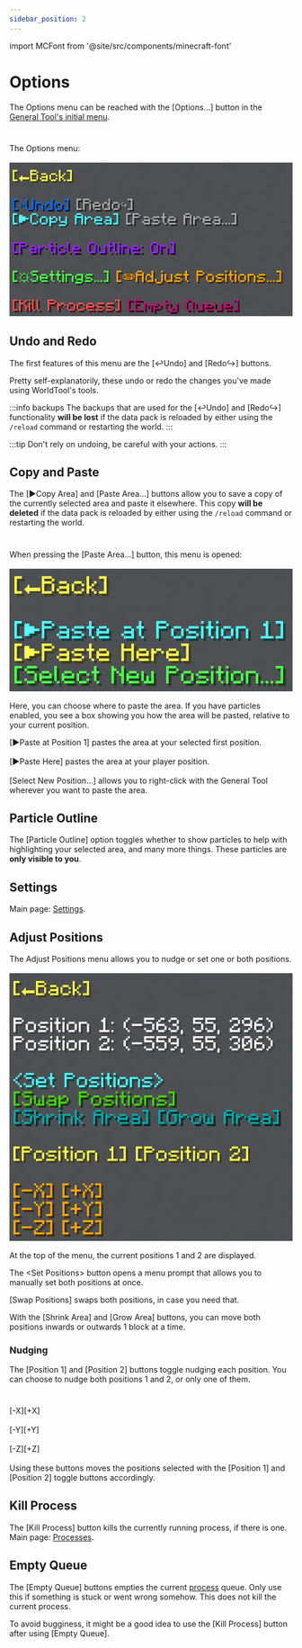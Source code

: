 ```yaml
---
sidebar_position: 2
---
```


import MCFont from '@site/src/components/minecraft-font'

# Options

The Options menu can be reached with the <MCFont color="aqua">[Options...]</MCFont> button in the [General Tool's initial menu](usage#initial-menu).
#
The Options menu:<br></br>
![The options menu](img/options_menu.png)

## Undo and Redo

The first features of this menu are the <MCFont color="#036ffc">[↩Undo]</MCFont> and <MCFont color="#7c2bff">[Redo↪]</MCFont> buttons.

Pretty self-explanatorily, these undo or redo the changes you've made using WorldTool's tools.

:::info backups
The backups that are used for the <MCFont color="#036ffc">[↩Undo]</MCFont> and <MCFont color="#7c2bff">[Redo↪]</MCFont> functionality **will be lost** if the data pack is reloaded by either using the `/reload` command or restarting the world.
:::

:::tip
Don't rely on undoing, be careful with your actions.
:::

## Copy and Paste

The <MCFont color="aqua">[▶Copy Area]</MCFont> and <MCFont color="#06c248">[Paste Area...]</MCFont> buttons allow you to save a copy of the currently selected area and paste it elsewhere. This copy **will be deleted** if the data pack is reloaded by either using the `/reload` command or restarting the world.
#
When pressing the <MCFont color="#06c248">[Paste Area...]</MCFont> button, this menu is opened:<br></br>
![The pasting menu](img/paste_menu.png)

Here, you can choose where to paste the area. If you have particles enabled, you see a box showing you how the area will be pasted, relative to your current position.

<MCFont color="aqua">[▶Paste at Position 1]</MCFont> pastes the area at your selected first position.<br></br>
<MCFont color="yellow">[▶Paste Here]</MCFont> pastes the area at your player position.<br></br>
<MCFont color="green">[Select New Position...]</MCFont> allows you to right-click with the General Tool wherever you want to paste the area.

## Particle Outline

The <MCFont color="#9729ff">[Particle Outline]</MCFont> option toggles whether to show particles to help with highlighting your selected area, and many more things. These particles are **only visible to you**.

## Settings

Main page: [Settings](../configuration).

## Adjust Positions

The Adjust Positions menu allows you to nudge or set one or both positions.<br></br>
![The Adjust Positions menu](img/adjust_positions_menu.png)

At the top of the menu, the current positions 1 and 2 are displayed.

The <MCFont color="aqua">&lt;Set Positions&gt;</MCFont> button opens a menu prompt that allows you to manually set both positions at once.

<MCFont color="#4cd10f">[Swap Positions]</MCFont> swaps both positions, in case you need that.

With the <MCFont color="dark_aqua">[Shrink Area]</MCFont> and <MCFont color="dark_aqua">[Grow Area]</MCFont> buttons, you can move both positions inwards or outwards 1 block at a time.

### Nudging
The <MCFont color="yellow">[Position 1]</MCFont> and <MCFont color="yellow">[Position 2]</MCFont> buttons toggle nudging each position. You can choose to nudge both positions 1 and 2, or only one of them.
#
<MCFont color="gold">[-X]</MCFont><MCFont color="gold">[+X]</MCFont><br></br>
<MCFont color="gold">[-Y]</MCFont><MCFont color="gold">[+Y]</MCFont><br></br>
<MCFont color="gold">[-Z]</MCFont><MCFont color="gold">[+Z]</MCFont><br></br>
Using these buttons moves the positions selected with the <MCFont color="yellow">[Position 1]</MCFont> and <MCFont color="yellow">[Position 2]</MCFont> toggle buttons accordingly.

## Kill Process

The <MCFont color="red">[Kill Process]</MCFont> button kills the currently running process, if there is one. Main page: [Processes](../technical/processes).

## Empty Queue

The <MCFont color="#b5146d">[Empty Queue]</MCFont> buttons empties the current [process](../technical/processes) queue. Only use this if something is stuck or went wrong somehow. This does not kill the current process.

To avoid bugginess, it might be a good idea to use the <MCFont color="red">[Kill Process]</MCFont> button after using <MCFont color="#b5146d">[Empty Queue]</MCFont>. 
